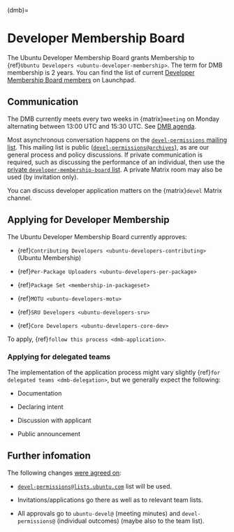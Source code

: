 (dmb)=
# Developer Membership Board

The Ubuntu Developer Membership Board grants Membership to {ref}`Ubuntu Developers <ubuntu-developer-membership>`.
The term for DMB membership is 2 years.
You can find the list of current [Developer Membership Board members](https://launchpad.net/~developer-membership-board/+members) on Launchpad.


## Communication

The DMB currently meets every two weeks in {matrix}`meeting` on Monday alternating between 13:00 UTC and 15:30 UTC.
See [DMB agenda](https://discourse.ubuntu.com/t/ubuntu-developer-membership-board-agenda/66634).

Most asynchronous conversation happens on the [`devel-permissions` mailing list](https://lists.ubuntu.com/mailman/listinfo/devel-permissions).
This mailing list is public ([`devel-permissions@archives`](https://lists.ubuntu.com/archives/devel-permissions/)), as are our general process and policy discussions.
If private communication is required, such as discussing the performance of an individual, then use the [private `developer-membership-board` list](https://lists.ubuntu.com/mailman/listinfo/developer-membership-board). A private Matrix room may also be used (by invitation only).
  
You can discuss developer application matters on the {matrix}`devel` Matrix channel.


## Applying for Developer Membership

The Ubuntu Developer Membership Board currently approves:

* {ref}`Contributing Developers <ubuntu-developers-contributing>` (Ubuntu Membership)

* {ref}`Per-Package Uploaders <ubuntu-developers-per-package>`

* {ref}`Package Set <membership-in-packageset>`

* {ref}`MOTU <ubuntu-developers-motu>`

* {ref}`SRU Developers <ubuntu-developers-sru>`

* {ref}`Core Developers <ubuntu-developers-core-dev>`

To apply, {ref}`follow this process <dmb-application>`.


### Applying for delegated teams

The implementation of the application process might vary slightly {ref}`for delegated teams <dmb-delegation>`, but we generally expect the following:

* Documentation

* Declaring intent

* Discussion with applicant

* Public announcement


## Further infomation

The following changes [were agreed on](http://irclogs.ubuntu.com/2009/10/13/%23ubuntu-meeting.html):

* [`devel-permissions@lists.ubuntu.com`](https://lists.ubuntu.com/mailman/listinfo/devel-permissions) list will be used.

* Invitations/applications go there as well as to relevant team lists.

* All approvals go to `ubuntu-devel@` (meeting minutes) and `devel-permissions@` (individual outcomes) (maybe also to the team list).

